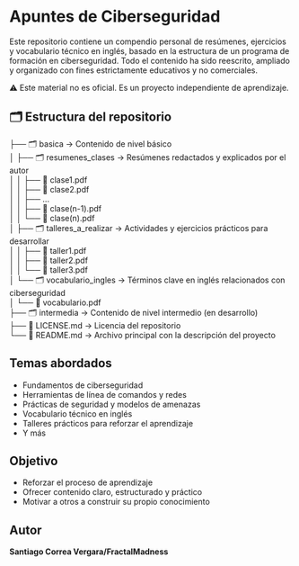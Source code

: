 # Apuntes de Ciberseguridad

Este repositorio contiene un compendio personal de resúmenes, ejercicios y vocabulario técnico en inglés, basado en la estructura de un programa de formación en ciberseguridad. Todo el contenido ha sido reescrito, ampliado y organizado con fines estrictamente educativos y no comerciales.

⚠️ Este material no es oficial. Es un proyecto independiente de aprendizaje.

## 🗂 Estructura del repositorio

├── 🗂 basica                       → Contenido de nivel básico  
│   ├── 🗂 resumenes_clases         → Resúmenes redactados y explicados por el autor  
│   │   ├── 📄 clase1.pdf  
│   │   ├── 📄 clase2.pdf  
│   │   ├── ...  
│   │   ├── 📄 clase(n-1).pdf  
│   │   └── 📄 clase(n).pdf  
│   ├── 🗂 talleres_a_realizar     → Actividades y ejercicios prácticos para desarrollar  
│   │   ├── 📄 taller1.pdf  
│   │   ├── 📄 taller2.pdf  
│   │   └── 📄 taller3.pdf  
│   └── 🗂 vocabulario_ingles      → Términos clave en inglés relacionados con ciberseguridad  
│       └── 📄 vocabulario.pdf  
├── 🗂 intermedia                  → Contenido de nivel intermedio (en desarrollo)  
├── 📘 LICENSE.md                 → Licencia del repositorio  
└── 📘 README.md                  → Archivo principal con la descripción del proyecto





## Temas abordados

- Fundamentos de ciberseguridad  
- Herramientas de línea de comandos y redes  
- Prácticas de seguridad y modelos de amenazas  
- Vocabulario técnico en inglés  
- Talleres prácticos para reforzar el aprendizaje
- Y más

## Objetivo

- Reforzar el proceso de aprendizaje  
- Ofrecer contenido claro, estructurado y práctico  
- Motivar a otros a construir su propio conocimiento

## Autor

**Santiago Correa Vergara/FractalMadness**  
